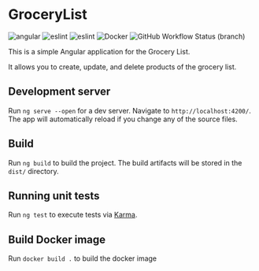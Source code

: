 # GroceryList

![angular](https://img.shields.io/badge/Angular-DD0031?style=for-the-badge&logo=angular&logoColor=white) ![eslint](https://img.shields.io/badge/ESLint-4B32C3?logo=eslint&style=for-the-badge) ![eslint](https://img.shields.io/badge/Prettier-F7B93E?logo=prettier&logoColor=white&style=for-the-badge) ![Docker](https://img.shields.io/badge/Docker-2496ED?logoColor=white&logo=docker&style=for-the-badge) ![GitHub Workflow Status (branch)](https://img.shields.io/github/workflow/status/joanpablo/grocery-list-app/grocery-list/master?style=for-the-badge)

This is a simple Angular application for the Grocery List.

It allows you to create, update, and delete products of the grocery list.

## Development server

Run `ng serve --open` for a dev server. Navigate to `http://localhost:4200/`. The app will automatically reload if you change any of the source files.

## Build

Run `ng build` to build the project. The build artifacts will be stored in the `dist/` directory.

## Running unit tests

Run `ng test` to execute tests via [Karma](https://karma-runner.github.io).

##  Build Docker image

Run `docker build .` to build the docker image
